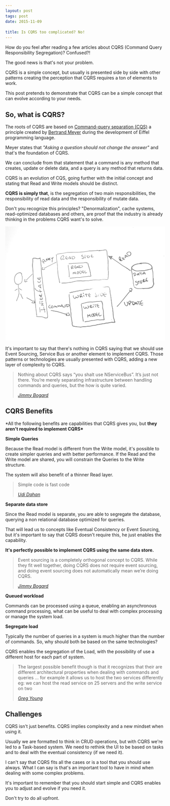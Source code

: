 ```yaml
---
layout: post
tags: post
date: 2015-11-09

title: Is CQRS too complicated? No!
---
```


How do you feel after reading a few articles about CQRS (Command Query Responsibility Segregation)? Confused?!

The good news is that's not your problem.

CQRS is a simple concept, but usually is presented side by side with other patterns creating the perception that CQRS requires a ton of elements to work.

This post pretends to demonstrate that CQRS can be a simple concept that can evolve according to your needs.

## So, what is CQRS?

The roots of CQRS are based on [Command-query separation (CQS)](https://en.wikipedia.org/wiki/Command%E2%80%93query_separation) a principle created by [Bertrand Meyer](https://en.wikipedia.org/wiki/Bertrand_Meyer) during the development of Eiffel programming language.

Meyer states that _"Asking a question should not change the answer"_ and that's the foundation of CQRS.

We can conclude from that statement that a command is any method that creates, update or delete data, and a query is any method that returns data.

CQRS is an evolution of CQS, going further with the initial concept and stating that Read and Write models should be distinct.

**CQRS is simply that**, is the segregation of two main responsibilities, the responsibility of read data and the responsibility of mutate data.

Don't you recognize this principles? "Denormalization", cache systems, read-optimized databases and others, are proof that the industry is already thinking in the problems CQRS want's to solve.

![Diagram CQRS](/images/is-cqrs-too-complicated-no-diagram.png)

It's important to say that there's nothing in CQRS saying that we should use Event Sourcing, Service Bus or another element to implement CQRS.
Those patterns or technologies are usually presented with CQRS, adding a new layer of complexity to CQRS.

> Nothing about CQRS says “you shalt use NServiceBus”. It’s just not there. You’re merely separating infrastructure between handling commands and queries, but the how is quite varied.
>
> _[Jimmy Bogard](https://lostechies.com/jimmybogard/2012/08/22/busting-some-cqrs-myths/)_

## CQRS Benefits

\*All the following benefits are capabilities that CQRS gives you, but **they aren't required to implement CQRS\***

**Simple Queries**

Because the Read model is different from the Write model, it's possible to create simpler queries and with better performance. If the Read and the Write model are shared, you will constrain the Queries to the Write structure.

The system will also benefit of a thinner Read layer.

> Simple code is fast code
>
> _[Udi Dahan](http://udidahan.com/2009/12/09/clarified-cqrs/)_

**Separate data store**

Since the Read model is separate, you are able to segregate the database, querying a non relational database optimized for queries.

That will lead us to concepts like Eventual Consistency or Event Sourcing, but it's important to say that CQRS doesn't require this, he just enables the capability.

**It's perfectly possible to implement CQRS using the same data store.**

> Event sourcing is a completely orthogonal concept to CQRS. While they fit well together, doing CQRS does not require event sourcing, and doing event sourcing does not automatically mean we’re doing CQRS.
>
> _[Jimmy Bogard](https://lostechies.com/jimmybogard/2012/08/22/busting-some-cqrs-myths/)_

**Queued workload**

Commands can be processed using a queue, enabling an asynchronous command processing, what can be useful to deal with complex processing or manage the system load.

**Segregate load**

Typically the number of queries in a system is much higher than the number of commands. So, why should both be based on the same technologies?

CQRS enables the segregation of the Load, with the possibility of use a different host for each part of system.

> The largest possible benefit though is that it recognizes that their are different architectural properties when dealing with commands and queries … for example it allows us to host the two services differently eg: we can host the read service on 25 servers and the write service on two
>
> _[Greg Young](http://codebetter.com/gregyoung/2010/02/16/cqrs-task-based-uis-event-sourcing-agh/)_

## Challenges

CQRS isn't just benefits. CQRS implies complexity and a new mindset when using it.

Usually we are formatted to think in CRUD operations, but with CQRS we're led to a Task-based system. We need to rethink the UI to be based on tasks and to deal with the eventual consistency (if we need it).

I can't say that CQRS fits all the cases or is a tool that you should use always. What I can say is that's an important tool to have in mind when dealing with some complex problems.

It's important to remember that you should start simple and CQRS enables you to adjust and evolve if you need it.

Don't try to do all upfront.
